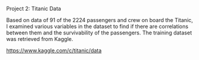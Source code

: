 Project 2: Titanic Data

Based on data of 91 of the 2224 passengers and crew on board the Titanic, I examined various variables in the dataset to find if there are correlations between them and the survivability of the passengers. The training dataset was retrieved from Kaggle.

https://www.kaggle.com/c/titanic/data
